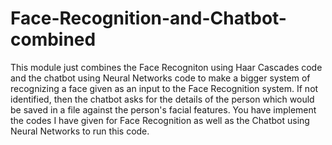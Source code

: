 # Face-Recognition-and-Chatbot-combined

This module just combines the Face Recogniton using Haar Cascades code and the chatbot using Neural Networks code to make a bigger system of recognizing a face given as an input to the Face Recognition system. If not identified, then the chatbot asks for the details of the person which would be saved in a file against the person's facial features. 
You have implement the codes I have given for Face Recognition as well as the Chatbot using Neural Networks to run this code.
